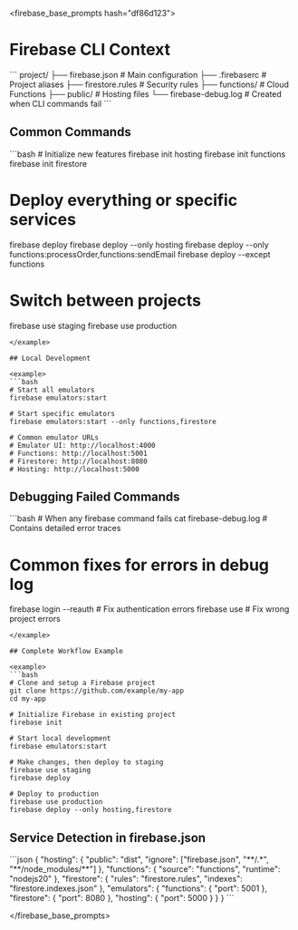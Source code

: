 <firebase_base_prompts hash="df86d123">
<!-- Firebase Base Context - Auto-generated, do not edit -->
# Firebase CLI Context

<project-structure>
```
project/
├── firebase.json          # Main configuration
├── .firebaserc           # Project aliases
├── firestore.rules       # Security rules
├── functions/            # Cloud Functions
├── public/               # Hosting files
└── firebase-debug.log    # Created when CLI commands fail
```
</project-structure>

## Common Commands

<example>
```bash
# Initialize new features
firebase init hosting
firebase init functions
firebase init firestore

# Deploy everything or specific services

firebase deploy
firebase deploy --only hosting
firebase deploy --only functions:processOrder,functions:sendEmail
firebase deploy --except functions

# Switch between projects

firebase use staging
firebase use production
```
</example>

## Local Development

<example>
```bash
# Start all emulators
firebase emulators:start

# Start specific emulators
firebase emulators:start --only functions,firestore

# Common emulator URLs
# Emulator UI: http://localhost:4000
# Functions: http://localhost:5001
# Firestore: http://localhost:8080
# Hosting: http://localhost:5000
````

</example>

## Debugging Failed Commands

<example>
```bash
# When any firebase command fails
cat firebase-debug.log    # Contains detailed error traces

# Common fixes for errors in debug log

firebase login --reauth # Fix authentication errors
firebase use # Fix wrong project errors

````
</example>

## Complete Workflow Example

<example>
```bash
# Clone and setup a Firebase project
git clone https://github.com/example/my-app
cd my-app

# Initialize Firebase in existing project
firebase init

# Start local development
firebase emulators:start

# Make changes, then deploy to staging
firebase use staging
firebase deploy

# Deploy to production
firebase use production
firebase deploy --only hosting,firestore
````

</example>

## Service Detection in firebase.json

<example>
```json
{
  "hosting": {
    "public": "dist",
    "ignore": ["firebase.json", "**/.*", "**/node_modules/**"]
  },
  "functions": {
    "source": "functions",
    "runtime": "nodejs20"
  },
  "firestore": {
    "rules": "firestore.rules",
    "indexes": "firestore.indexes.json"
  },
  "emulators": {
    "functions": { "port": 5001 },
    "firestore": { "port": 8080 },
    "hosting": { "port": 5000 }
  }
}
```
</example>

</firebase_base_prompts>